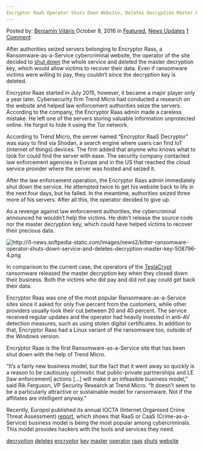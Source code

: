 ```yaml
---
Encryptor RaaS Operator Shuts Down Website, Deletes Decryption Master Key
---
```

<article class="post-listing post-15710 post type-post status-publish format-standard has-post-thumbnail hentry  tag-decryption tag-deletes tag-encryptor tag-key tag-master tag-operator tag-raas tag-shuts tag-website">
    <div class="post-inner">
        <span>Posted by: <a href="https://www.deepdotweb.com/author/benjaminvi/" title="">Benjamin Vitáris </a></span>
    <span>October 8, 2016</span>
    <span>in <a href="https://www.deepdotweb.com/category/deepdot-news/" rel="category tag">Featured</a>, <a href="https://www.deepdotweb.com/category/news-updates/" rel="category tag">News Updates</a></span>
    <span><a href="https://www.deepdotweb.com/2016/10/08/encryptor-raas-operator-shuts-website-deletes-decryption-master-key/#comments">1 Comment</a></span>
    </p>
    <div class="clear"></div>
    <div class="entry">
    <p>After authorities seized servers belonging to Encryptor Rass, a Ransomware-as-a-Service cybercriminal website, the operator of the site decided to <a href="http://news.softpedia.com/news/bitter-ransomware-operator-shuts-down-service-and-deletes-decryption-master-key-508796.shtml">shut down</a> the whole service and deleted the master decryption key, which would allow victims to recover their data. Even if ransomware victims were willing to pay, they couldn’t since the decryption key is deleted.</p>
    <p>Encryptor Raas started in July 2015, however, it became a major player only a year later. Cybersecurity firm Trend Micro had conducted a research on the website and helped law enforcement authorities seize the servers. According to the company, the Encryptor Raas admin made a careless mistake. He left one of the servers storing valuable information unprotected online. He forgot to hide it using the Tor network.</p>
    <p>According to Trend Micro, the server named “Encryptor RaaS Decryptor” was easy to find via Shodan, a search engine where users can find IoT (internet of things) devices. The firm added that anyone who knows what to look for could find the server with ease. The security company contacted law enforcement agencies in Europe and in the US that reached the cloud service provider where the server was hosted and seized it.</p>
    <p>After the law enforcement operation, the Encryptor Raas admin immediately shut down the service. He attempted twice to get his website back to life in the next four days, but he failed. In the meantime, authorities seized three more of his servers. After all this, the operator decided to give up.</p>
    <p>As a revenge against law enforcement authorities, the cybercriminal announced he wouldn’t help the victims. He didn’t release the source code nor the master decryption key, which could have helped victims to recover their precious data.</p>
    <p><img class="wp-image-15711 aligncenter" src="/imgs/2016/10/http-i1-news-softpedia-static-com-images-news2-b.png" alt="http://i1-news.softpedia-static.com/images/news2/bitter-ransomware-operator-shuts-down-service-and-deletes-decryption-master-key-508796-4.png" srcset="/imgs/2016/10/http-i1-news-softpedia-static-com-images-news2-b.png 619w, /imgs/2016/10/http-i1-news-softpedia-static-com-images-news2-b-300x188.png 300w" sizes="(max-width: 619px) 100vw, 619px" /></p>
    <p>In comparison to the current case, the operators of the <a href="http://news.softpedia.com/news/teslacrypt-ransomware-project-appears-to-shut-down-offers-free-decryption-key-504234.shtml">TeslaCrypt</a> ransomware released the master decryption key when they closed down their business. Both the victims who did pay and did not pay could get back their data.</p>
    <p>Encryptor Raas was one of the most popular Ransomware-as-a-Service sites since it asked for only five percent from the customers, while other providers usually took their cut between 20 and 40 percent. The service received regular updates and the operator had heavily invested in anti-AV detection measures, such as using stolen digital certificates. In addition to that, Encryptor Raas had a Linux variant of the ransomware too, outside of the Windows version.</p>
    <p>Encryptor Raas is the first Ransomware-as-a-Service site that has been shut down with the help of Trend Micro.</p>
    <p>&#8220;It’s a fairly new business model, but the fact that it went away so quickly is a reason to be cautiously optimistic that public-private partnerships and LE [law enforcement] actions [&#8230;] will make it an infeasible business model,&#8221; said Rik Ferguson, VP Security Research at Trend Micro. &#8220;It doesn&#8217;t seem to be a particularly attractive or sustainable model for ransomware. Not if the affiliates are intelligent anyway.&#8221;</p>
    <p>Recently, Europol published its annual IOCTA (Internet Organised Crime Threat Assessment) <a href="https://www.europol.europa.eu/sites/default/files/publications/europol_iocta_web_2016.pdf">report</a>, which shows that RaaS or CaaS (Crime-as-a-Service) business model is being the most popular among cybercriminals. This model provides hackers with the tools and services they need.</p>
    </div>
    <a href="https://www.deepdotweb.com/tag/decryption/" rel="tag">decryption</a> <a href="https://www.deepdotweb.com/tag/deletes/" rel="tag">deletes</a> <a href="https://www.deepdotweb.com/tag/encryptor/" rel="tag">encryptor</a> <a href="https://www.deepdotweb.com/tag/key/" rel="tag">key</a> <a href="https://www.deepdotweb.com/tag/master/" rel="tag">master</a> <a href="https://www.deepdotweb.com/tag/operator/" rel="tag">operator</a> <a href="https://www.deepdotweb.com/tag/raas/" rel="tag">raas</a> <a href="https://www.deepdotweb.com/tag/shuts/" rel="tag">shuts</a> <a href="https://www.deepdotweb.com/tag/website/" rel="tag">website</a></span> <span style="display:none" class="updated">2016-10-08</span>
    <div style="display:none" class="vcard author" itemprop="author" itemscope itemtype="http://schema.org/Person"><strong class="fn" itemprop="name"><a href="https://www.deepdotweb.com/author/benjaminvi/" title="Posts by Benjamin Vitáris" rel="author">Benjamin Vitáris</a></strong></div>
    
